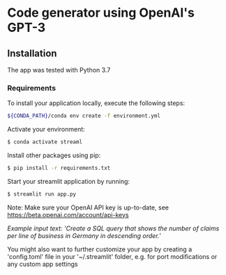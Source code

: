 # Code generator using OpenAI's GPT-3 

## Installation

The app was tested with Python 3.7

### Requirements

To install your application locally, execute the following steps:

```bash
${CONDA_PATH}/conda env create -f environment.yml
```

Activate your environment:

```bash
$ conda activate streaml
```

Install other packages using pip:

```bash                                 
$ pip install -r requirements.txt             
```

Start your streamlit application by running:

```bash                                 
$ streamlit run app.py
```
Note: Make sure your OpenAI API key is up-to-date, see https://beta.openai.com/account/api-keys 

*Example input text: 'Create a SQL query that shows the number of claims per line of business in Germany in descending order.'*

You might also want to further customize your app by creating a 'config.toml' file in your '~/.streamlit' folder, e.g. for port modifications or any custom app settings
